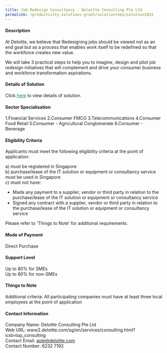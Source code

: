```yaml
---
title: Job Redesign Consultancy - Deloitte Consulting Pte Ltd
permalink: /productivity-solutions-grant/solutionrepo/solution1833
---
```


#### Description

At Deloitte, we believe that Redesigning jobs should be viewed not as an end goal but as a process that enables work itself to be redefined so that the workforce creates new value. 

We will take 3 practical steps to help you to imagine, design and pilot job redesign initiatives that will complement and drive your consumer business and workforce transformation aspirations.

#### Details of Solution

Click <a href='https://govassist.gobusiness.gov.sg/images/psg/CaseStudiesbyDeloitteConsultingPteLtd.pdf' style='color:#037e8a'>here</a> to view details of solution.

#### Sector Specialisation

1.Financial Services
2.Consumer FMCG
3.Telecommunications
4.Consumer Food Retail
5.Consumer - Agricultural Conglomerate
6.Consumer - Beverage

#### Eligibility Criteria

Applicants must meet the following eligibility criteria at the point of application:

a) must be registered in Singapore <br>
b) purchase/lease of the IT solution or equipment or consultancy service must be used in Singapore <br>
c) must not have:
- Made any payment to a supplier, vendor or third party in relation to the purchase/lease of the IT solution or equipment or consultancy service
- Signed any contract with a supplier, vendor or third party in relation to the purchase/lease of the IT solution or equipment or consultancy service

Please refer to 'Things to Note' for additional requirements.

#### Mode of Payment
Direct Purchase

#### Support Level
Up to 80% for SMEs <br>
Up to 80% for non-SMEs

#### Things to Note
Additional criteria: All participating companies must have at least three local employees at the point of application

#### Contact Information
Company Name: Deloitte Consulting Pte Ltd <br>Web URL: www2.deloitte.com/sg/en/services/consulting.html?icid=top_consulting <br>Contact Email: aole@deloitte.com<br>Contact Number: 6232 7192

